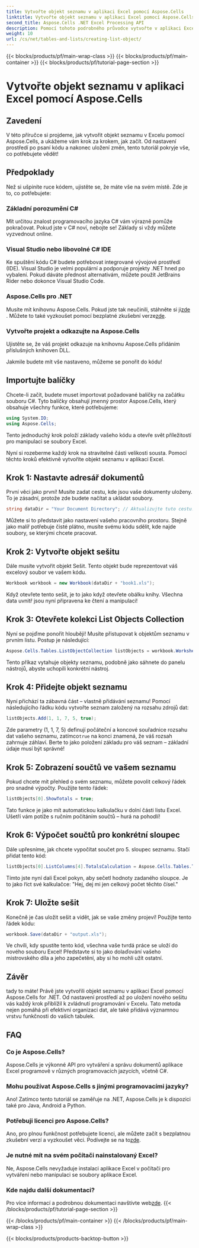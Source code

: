 ```yaml
---
title: Vytvořte objekt seznamu v aplikaci Excel pomocí Aspose.Cells
linktitle: Vytvořte objekt seznamu v aplikaci Excel pomocí Aspose.Cells
second_title: Aspose.Cells .NET Excel Processing API
description: Pomocí tohoto podrobného průvodce vytvořte v aplikaci Excel objekt seznamu pomocí Aspose.Cells for .NET. Osvojte si snadnou správu dat a výpočty.
weight: 10
url: /cs/net/tables-and-lists/creating-list-object/
---
```


{{< blocks/products/pf/main-wrap-class >}}
{{< blocks/products/pf/main-container >}}
{{< blocks/products/pf/tutorial-page-section >}}

# Vytvořte objekt seznamu v aplikaci Excel pomocí Aspose.Cells

## Zavedení

V této příručce si projdeme, jak vytvořit objekt seznamu v Excelu pomocí Aspose.Cells, a ukážeme vám krok za krokem, jak začít. Od nastavení prostředí po psaní kódu a nakonec uložení změn, tento tutoriál pokryje vše, co potřebujete vědět!

## Předpoklady

Než si ušpiníte ruce kódem, ujistěte se, že máte vše na svém místě. Zde je to, co potřebujete:

### Základní porozumění C#
Mít určitou znalost programovacího jazyka C# vám výrazně pomůže pokračovat. Pokud jste v C# noví, nebojte se! Základy si vždy můžete vyzvednout online.

### Visual Studio nebo libovolné C# IDE
Ke spuštění kódu C# budete potřebovat integrované vývojové prostředí (IDE). Visual Studio je velmi populární a podporuje projekty .NET hned po vybalení. Pokud dáváte přednost alternativám, můžete použít JetBrains Rider nebo dokonce Visual Studio Code.

### Aspose.Cells pro .NET
 Musíte mít knihovnu Aspose.Cells. Pokud jste tak neučinili, stáhněte si ji[zde](https://releases.aspose.com/cells/net/) . Můžete to také vyzkoušet pomocí bezplatné zkušební verze[zde](https://releases.aspose.com/).

### Vytvořte projekt a odkazujte na Aspose.Cells
Ujistěte se, že váš projekt odkazuje na knihovnu Aspose.Cells přidáním příslušných knihoven DLL.

Jakmile budete mít vše nastaveno, můžeme se ponořit do kódu!

## Importujte balíčky

Chcete-li začít, budete muset importovat požadované balíčky na začátku souboru C#. Tyto balíčky obsahují jmenný prostor Aspose.Cells, který obsahuje všechny funkce, které potřebujeme:

```csharp
using System.IO;
using Aspose.Cells;
```

Tento jednoduchý krok položí základy vašeho kódu a otevře svět příležitostí pro manipulaci se soubory Excel.

Nyní si rozeberme každý krok na stravitelné části velikosti sousta. Pomocí těchto kroků efektivně vytvoříte objekt seznamu v aplikaci Excel.

## Krok 1: Nastavte adresář dokumentů

První věci jako první! Musíte zadat cestu, kde jsou vaše dokumenty uloženy. To je zásadní, protože zde budete načítat a ukládat soubory. 

```csharp
string dataDir = "Your Document Directory"; // Aktualizujte tuto cestu!
```

Můžete si to představit jako nastavení vašeho pracovního prostoru. Stejně jako malíř potřebuje čisté plátno, musíte svému kódu sdělit, kde najde soubory, se kterými chcete pracovat.

## Krok 2: Vytvořte objekt sešitu

Dále musíte vytvořit objekt Sešit. Tento objekt bude reprezentovat váš excelový soubor ve vašem kódu. 

```csharp
Workbook workbook = new Workbook(dataDir + "book1.xls");
```

Když otevřete tento sešit, je to jako když otevřete obálku knihy. Všechna data uvnitř jsou nyní připravena ke čtení a manipulaci!

## Krok 3: Otevřete kolekci List Objects Collection

Nyní se pojďme ponořit hlouběji! Musíte přistupovat k objektům seznamu v prvním listu. Postup je následující:

```csharp
Aspose.Cells.Tables.ListObjectCollection listObjects = workbook.Worksheets[0].ListObjects;
```

Tento příkaz vytahuje objekty seznamu, podobně jako sáhnete do panelu nástrojů, abyste uchopili konkrétní nástroj. 

## Krok 4: Přidejte objekt seznamu

Nyní přichází ta zábavná část – vlastně přidávání seznamu! Pomocí následujícího řádku kódu vytvořte seznam založený na rozsahu zdrojů dat:

```csharp
listObjects.Add(1, 1, 7, 5, true);
```

 Zde parametry (1, 1, 7, 5) definují počáteční a koncové souřadnice rozsahu dat vašeho seznamu, zatímco`true` na konci znamená, že váš rozsah zahrnuje záhlaví. Berte to jako položení základu pro váš seznam – základní údaje musí být správné!

## Krok 5: Zobrazení součtů ve vašem seznamu

Pokud chcete mít přehled o svém seznamu, můžete povolit celkový řádek pro snadné výpočty. Použijte tento řádek:

```csharp
listObjects[0].ShowTotals = true;
```

Tato funkce je jako mít automatickou kalkulačku v dolní části listu Excel. Ušetří vám potíže s ručním počítáním součtů – hurá na pohodlí!

## Krok 6: Výpočet součtů pro konkrétní sloupec

Dále upřesníme, jak chcete vypočítat součet pro 5. sloupec seznamu. Stačí přidat tento kód:

```csharp
listObjects[0].ListColumns[4].TotalsCalculation = Aspose.Cells.Tables.TotalsCalculation.Sum; 
```

Tímto jste nyní dali Excel pokyn, aby sečetl hodnoty zadaného sloupce. Je to jako říct své kalkulačce: "Hej, dej mi jen celkový počet těchto čísel."

## Krok 7: Uložte sešit

Konečně je čas uložit sešit a vidět, jak se vaše změny projeví! Použijte tento řádek kódu:

```csharp
workbook.Save(dataDir + "output.xls");
```

Ve chvíli, kdy spustíte tento kód, všechna vaše tvrdá práce se uloží do nového souboru Excel! Představte si to jako dolaďování vašeho mistrovského díla a jeho zapečetění, aby si ho mohli užít ostatní.

## Závěr

tady to máte! Právě jste vytvořili objekt seznamu v aplikaci Excel pomocí Aspose.Cells for .NET. Od nastavení prostředí až po uložení nového sešitu vás každý krok přiblížil k zvládnutí programování v Excelu. Tato metoda nejen pomáhá při efektivní organizaci dat, ale také přidává významnou vrstvu funkčnosti do vašich tabulek.

## FAQ

### Co je Aspose.Cells?  
Aspose.Cells je výkonné API pro vytváření a správu dokumentů aplikace Excel programově v různých programovacích jazycích, včetně C#.

### Mohu používat Aspose.Cells s jinými programovacími jazyky?  
Ano! Zatímco tento tutoriál se zaměřuje na .NET, Aspose.Cells je k dispozici také pro Java, Android a Python.

### Potřebuji licenci pro Aspose.Cells?  
 Ano, pro plnou funkčnost potřebujete licenci, ale můžete začít s bezplatnou zkušební verzí a vyzkoušet věci. Podívejte se na to[zde](https://releases.aspose.com/).

### Je nutné mít na svém počítači nainstalovaný Excel?  
Ne, Aspose.Cells nevyžaduje instalaci aplikace Excel v počítači pro vytváření nebo manipulaci se soubory aplikace Excel.

### Kde najdu další dokumentaci?  
 Pro více informací a podrobnou dokumentaci navštivte web[zde](https://reference.aspose.com/cells/net/).
{{< /blocks/products/pf/tutorial-page-section >}}

{{< /blocks/products/pf/main-container >}}
{{< /blocks/products/pf/main-wrap-class >}}

{{< blocks/products/products-backtop-button >}}
